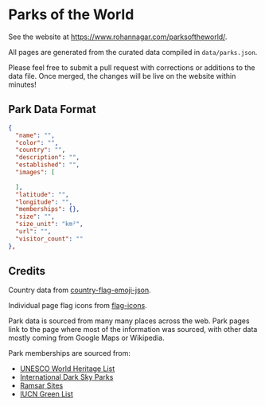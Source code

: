 # Parks of the World

See the website at https://www.rohannagar.com/parksoftheworld/.

All pages are generated from the curated data compiled in `data/parks.json`.

Please feel free to submit a pull request with corrections or additions to the data file.
Once merged, the changes will be live on the website within minutes!

## Park Data Format

```json
{
  "name": "",
  "color": "",
  "country": "",
  "description": "",
  "established": "",
  "images": [
    
  ],
  "latitude": "",
  "longitude": "",
  "memberships": {},
  "size": "",
  "size_unit": "km²",
  "url": "",
  "visitor_count": ""
},
```

## Credits

Country data from [country-flag-emoji-json](https://github.com/risan/country-flag-emoji-json).

Individual page flag icons from [flag-icons](https://github.com/lipis/flag-icons).

Park data is sourced from many many places across the web. Park pages link to the page where
most of the information was sourced, with other data mostly coming from Google Maps or Wikipedia.

Park memberships are sourced from:

- [UNESCO World Heritage List](https://whc.unesco.org/en/list/)
- [International Dark Sky Parks](https://www.darksky.org/our-work/conservation/idsp/parks/)
- [Ramsar Sites](https://www.ramsar.org/sites/default/files/documents/library/sitelist.pdf)
- [IUCN Green List](https://iucngreenlist.org/explore/green-list-sites/)
